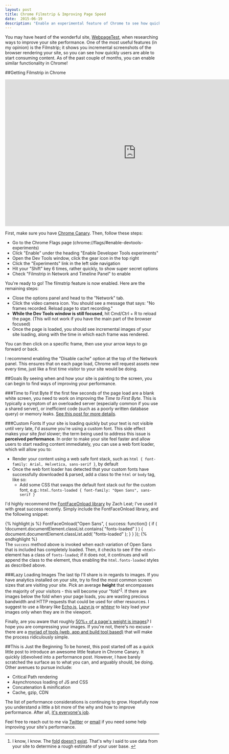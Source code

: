 ```yaml
---
layout: post
title: Chrome Filmstrip & Improving Page Speed
date:  2015-06-19
description: "Enable an experimental feature of Chrome to see how quickly your site is loading."
---
```


You may have heard of the wonderful site, [WebpageTest](http://webpagetest.org), when researching ways to improve your site performance. One of the most useful features (in my opinion) is the Filmstrip; it shows you incremental screenshots of the browser rendering your site, so you can see how quickly users are able to start consuming content. As of the past couple of months, you can enable similar functionality in Chrome!
<!--more-->

##Getting Filmstrip in Chrome

<iframe width="853" height="480" src="https://www.youtube.com/embed/5HZWE8-V-Fo?rel=0&amp;showinfo=0" frameborder="0" allowfullscreen></iframe>

First, make sure you have [Chrome Canary](https://www.google.com/chrome/browser/canary.html). Then, follow these steps:

* Go to the Chrome Flags page (chrome://flags/#enable-devtools-experiments)
* Click "Enable" under the heading "Enable Developer Tools experiments"
* Open the Dev Tools window, click the gear icon in the top right
* Click the "Experiments" link in the left side navigation
* Hit your "Shift" key 6 times, rather quickly, to show super secret options
* Check "Filmstrip in Network and Timeline Panel" to enable

You're ready to go! The filmstrip feature is now enabled. Here are the remaining steps:

* Close the options panel and head to the "Network" tab.
* Click the video camera icon. You should see a message that says: "No frames recorded. Reload page to start recording."
* **While the Dev Tools window is still focused**, hit Cmd/Ctrl + R to reload the page. (This will not work if you have the main part of the browser focused)
* Once the page is loaded, you should see incremental images of your site loading, along with the time in which each frame was rendered.

You can then click on a specific frame, then use your arrow keys to go forward or back.

I recommend enabling the "Disable cache" option at the top of the Network panel. This ensures that on each page load, Chrome will request assets new every time, just like a first time visitor to your site would be doing.

##Goals
By seeing when and how your site is painting to the screen, you can begin to find ways of improving your performance.

###Time to First Byte
If the first few seconds of the page load are a blank white screen, you need to work on improving the _Time to First Byte_. This is typically a symptom of an overloaded server (especially common if you use a shared server), or inefficient code (such as a poorly written database query) or memory leaks. [See this post for more details](http://www.websiteoptimization.com/speed/tweak/time-to-first-byte/).

###Custom Fonts
If your site is loading quickly but your text is not visible until very late, I'd assume you're using a custom font. This side effect makes your site _feel_ slower; the term being used to address this issue is **perceived performance**. In order to make your site feel faster and allow users to start reading content immediately, you can use a web font loader, which will allow you to:

* Render your content using a web safe font stack, such as `html { font-family: Arial, Helvetica, sans-serif }`, by default
* Once the web font loader has detected that your custom fonts have successfully downloaded & parsed, add a class to the `html` or `body` tag, like so:
    * Add some CSS that swaps the default font stack out for the custom font, e.g.: `html.fonts-loaded { font-family: "Open Sans", sans-serif }`

I'd highly recommend the [FontFaceOnload library](https://github.com/zachleat/font-family-reunion/blob/master/test/lib/fontfaceonload.js) by Zach Leat; I've used it with great success recently. Simply include the FontFaceOnload library, and the following snippet:

{% highlight js %}
FontFaceOnload("Open Sans", {
  success: function() {
    if ( !document.documentElement.classList.contains( "fonts-loaded" ) ) {
      document.documentElement.classList.add( "fonts-loaded" );
    }
  }
});
{% endhighlight %}<br>
The `success` method above is invoked when each variation of Open Sans that is included has completely loaded. Then, it checks to see if the `<html>` element has a class of `fonts-loaded`; if it does not, it continues and will append the class to the element, thus enabling the `html.fonts-loaded` styles as described above.

###Lazy Loading Images
The last tip I'll share is in regards to images. If you have analytics installed on your site, try to find the most common screen sizes that are visiting your site. Pick an average **height** that encompasses the majority of your visitors - this will become your "fold"<sup><a name="fold-link" href="#fold">1</a></sup>. If there are images below the fold when your page loads, you are wasting precious bandwidth and HTTP requests that could be used for other resources. I suggest to use a library like [Echo.js](https://github.com/toddmotto/echo), [Lazyr.js](https://github.com/callmecavs/layzr.js/tree/master) or [whtevr](https://github.com/callumacrae/whtevr) to lazy load your images only when they are in the viewport.

Finally, are you aware that roughly [50%+ of a page's weight is images](http://www.webperformancetoday.com/2014/12/02/page-bloat-update-average-top-1000-web-page-1795-kb-size/)? I hope you are compressing your images. If you're not, there's no excuse - there are a [myriad of tools (web, app and build tool based)](http://addyosmani.com/blog/image-optimization-tools/) that will make the process ridiculously simple.

##This is Just the Beginning
To be honest, this post started off as a quick little post to introduce an awesome little feature in Chrome Canary. It quickly (d)evolved into a performance post. However, I have barely scratched the surface as to what you can, and arguably should, be doing. Other avenues to pursue include:

* Critical Path rendering
* Asynchronous loading of JS and CSS
* Concatenation & minification
* Cache, gzip, CDN

The list of performance considerations is continuing to grow. Hopefully now you understand a little a bit more of the why and how to improve performance. After all, [it's everyone's job](http://alistapart.com/article/improving-ux-through-front-end-performance).

Feel free to reach out to me via [Twitter](https://twitter.com/damon_bauer) or [email](mailto:hello@damonbauer.me) if you need some help improving your site's performance.

<hr class="footnote-separator">

<a name="fold"></a>

1. I know, I know. The [fold](http://thereisnopagefold.com/) [doesn't](http://iampaddy.com/lifebelow600/) [exist](http://www.lukew.com/ff/entry.asp?1946). That's why I said to use data from your site to determine a rough estimate of your user base. [&#8617;](#fold-link)
